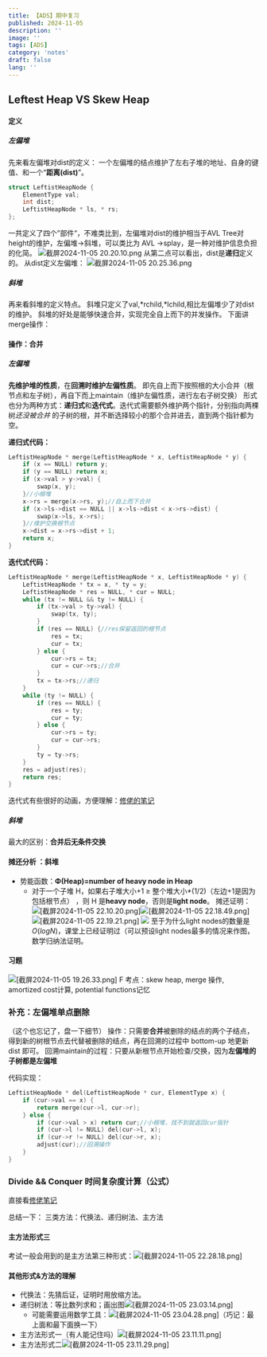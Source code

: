 ```yaml
---
title: 【ADS】期中复习
published: 2024-11-05
description: ''
image: ''
tags: [ADS]
category: 'notes'
draft: false 
lang: ''
---
```

## Leftest Heap VS Skew Heap
#### 定义
##### 左偏堆
先来看左偏堆对dist的定义：
一个左偏堆的结点维护了左右子堆的地址、自身的键值、和一个“**距离(dist)**”。
```c
struct LeftistHeapNode {
    ElementType val;
    int dist;
    LeftistHeapNode * ls, * rs;
};
```
一共定义了四个”部件“，不难类比到，左偏堆对dist的维护相当于AVL Tree对height的维护，左偏堆->斜堆，可以类比为 AVL ->splay，是一种对维护信息负担的化简。
![截屏2024-11-05 20.20.10.png](/media/1.png)
从第二点可以看出，dist是**递归**定义的。
从dist定义左偏堆：
![截屏2024-11-05 20.25.36.png](/media/2.png)

##### 斜堆
再来看斜堆的定义特点。
斜堆只定义了val,\*rchild,\*lchild,相比左偏堆少了对dist的维护。
斜堆的好处是能够快速合并，实现完全自上而下的并发操作。
下面讲merge操作：

#### 操作：合并
##### 左偏堆
**先维护堆的性质**，在**回溯时维护左偏性质**。
即先自上而下按照根的大小合并（根节点和左子树），再自下而上maintain（维护左偏性质，进行左右子树交换）
形式也分为两种方式：**递归式**和**迭代式**。迭代式需要额外维护两个指针，分别指向两棵树*还没被合并* 的子树的根，并不断选择较小的那个合并进去，直到两个指针都为空。

**递归式代码：**
```c
LeftistHeapNode * merge(LeftistHeapNode * x, LeftistHeapNode * y) {
    if (x == NULL) return y;
    if (y == NULL) return x;
    if (x->val > y->val) {
        swap(x, y);
    }//小根堆
    x->rs = merge(x->rs, y);//自上而下合并
    if (x->ls->dist == NULL || x->ls->dist < x->rs->dist) {
        swap(x->ls, x->rs);
    }//维护交换根节点
    x->dist = x->rs->dist + 1;
    return x;
}
```
**迭代式代码：**
```c
LeftistHeapNode * merge(LeftistHeapNode * x, LeftistHeapNode * y) {
    LeftistHeapNode * tx = x, * ty = y;
    LeftistHeapNode * res = NULL, * cur = NULL;
    while (tx != NULL && ty != NULL) {
        if (tx->val > ty->val) {
            swap(tx, ty);
        }
        if (res == NULL) {//res保留返回的根节点
            res = tx;
            cur = tx;
        } else {
            cur->rs = tx;
            cur = cur->rs;//合并
        }
        tx = tx->rs;//递归
    }
    while (ty != NULL) {
        if (res == NULL) {
            res = ty;
            cur = ty;
        } else {
            cur->rs = ty;
            cur = cur->rs;
        }
        ty = ty->rs;
    }
    res = adjust(res);
    return res;
}
```
迭代式有些很好的动画，方便理解：[修佬的笔记](https://note.isshikih.top/cour_note/D2CX_AdvancedDataStructure/Lec04/#%E8%BF%AD%E4%BB%A3%E5%BC%8F)

##### 斜堆
最大的区别：**合并后无条件交换**

#### 摊还分析 ：斜堆
* 势能函数：**Φ(Heap)=number of heavy node in Heap**
	* 对于一个子堆 H，如果右子堆大小+1 ≥ 整个堆大小$*(1/2)$（左边+1是因为包括根节点） ，则 H 是**heavy node**，否则是**light node**。
  摊还证明：![[截屏2024-11-05 22.10.20.png]](/media/3.png)![[截屏2024-11-05 22.18.49.png]](/media/4.png)![[截屏2024-11-05 22.19.21.png]](/media/5.png) ![]((/media/6.png))
  至于为什么light nodes的数量是$O(logN)$，课堂上已经证明过（可以预设light nodes最多的情况来作图，数学归纳法证明。

#### 习题

![[截屏2024-11-05 19.26.33.png]](/media/111.png)
F
考点：skew heap, merge 操作, amortized cost计算, potential functions记忆

### 补充：左偏堆单点删除
（这个也忘记了，盘一下细节）
操作：只需要**合并**被删除的结点的两个子结点，得到新的树根节点去代替被删除的结点，再在回溯的过程中 bottom-up 地更新 dist 即可。
回溯maintain的过程：只要从新根节点开始检查/交换，因为**左偏堆的子树都是左偏堆**

代码实现：
```c
LeftistHeapNode * del(LeftistHeapNode * cur, ElementType x) {
    if (cur->val == x) {
        return merge(cur->l, cur->r);
    } else {
        if (cur->val > x) return cur;//小根堆，找不到就返回cur指针
        if (cur->l != NULL) del(cur->l, x);
        if (cur->r != NULL) del(cur->r, x);
        adjust(cur);//回溯操作
    }
}
```
### Divide && Conquer 时间复杂度计算（公式）
直接看[修佬笔记](https://note.isshikih.top/cour_note/D2CX_AdvancedDataStructure/Lec07/#%E5%A4%8D%E6%9D%82%E5%BA%A6%E5%88%86%E6%9E%90)

总结一下：
三类方法：代换法、递归树法、主方法
#### 主方法形式三
考试一般会用到的是主方法第三种形式：![[截屏2024-11-05 22.28.18.png]](/media/7.png)

#### 其他形式&方法的理解
* 代换法：先猜后证，证明时用放缩方法。
* 递归树法：等比数列求和；画出图![[截屏2024-11-05 23.03.14.png]](/media/8.png)
	* 可能需要运用数学工具：![[截屏2024-11-05 23.04.28.png]](/media/9.png)（巧记：最上面和最下面换一下）
* 主方法形式一（有人能记住吗）![[截屏2024-11-05 23.11.11.png]](/media/10.png)
* 主方法形式二![[截屏2024-11-05 23.11.29.png]](/media/11.png)
